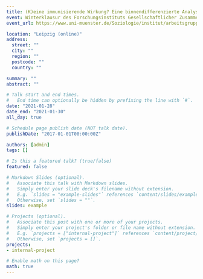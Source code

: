 ```yaml
---
title: (K)eine immunisierende Wirkung? Eine binnendifferenzierte Analyse zum Zusammenhang von christlicher Religiosität und der Wahl rechtspopulistischer Parteien
event: Winterklausur des Forschungsinstituts Gesellschaftlicher Zusammenhalt (FGZ)
event_url: https://www.uni-muenster.de/Soziologie/institut/arbeitsgruppen/aqr.shtml

location: "Leipzig (online)"
address:
  street: ""
  city: ""
  region: ""
  postcode: ""
  country: ""

summary: ""
abstract: ""

# Talk start and end times.
#   End time can optionally be hidden by prefixing the line with `#`.
date: "2021-01-28"
date_end: "2021-01-30"
all_day: true

# Schedule page publish date (NOT talk date).
publishDate: "2017-01-01T00:00:00Z"

authors: [admin]
tags: []

# Is this a featured talk? (true/false)
featured: false

# Markdown Slides (optional).
#   Associate this talk with Markdown slides.
#   Simply enter your slide deck's filename without extension.
#   E.g. `slides = "example-slides"` references `content/slides/example-slides.md`.
#   Otherwise, set `slides = ""`.
slides: example

# Projects (optional).
#   Associate this post with one or more of your projects.
#   Simply enter your project's folder or file name without extension.
#   E.g. `projects = ["internal-project"]` references `content/project/deep-learning/index.md`.
#   Otherwise, set `projects = []`.
projects:
- internal-project

# Enable math on this page?
math: true
---
```

